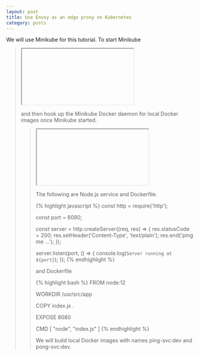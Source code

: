 ```yaml
---
layout: post
title: Use Envoy as an edge proxy on Kubernetes
category: posts
---
```


We will use Minikube for this tutorial. To start Minikube

><iframe
  src="https://carbon.now.sh/embed?bg=rgba(171%2C%20184%2C%20195%2C%201)&t=seti&wt=none&l=auto&ds=true&dsyoff=20px&dsblur=68px&wc=true&wa=true&pv=56px&ph=56px&ln=false&fl=1&fm=Hack&fs=14px&lh=133%25&si=false&es=2x&wm=false&code=minikube%2520start%2520--vm%253Dtrue"
  style="width: 353px; height: 204px; border:0; transform: scale(1); overflow:hidden;"
  sandbox="allow-scripts allow-same-origin">
</iframe>

and then hook up the Minikube Docker daemon for local Docker images once Minikube started.

><iframe
  src="https://carbon.now.sh/embed?bg=rgba(171%2C%20184%2C%20195%2C%201)&t=seti&wt=none&l=auto&ds=true&dsyoff=20px&dsblur=68px&wc=true&wa=true&pv=56px&ph=56px&ln=false&fl=1&fm=Hack&fs=14px&lh=133%25&si=false&es=2x&wm=false&code=eval%2520%2524(minikube%2520docker-env)"
  style="width: 378px; height: 204px; border:0; transform: scale(1); overflow:hidden;"
  sandbox="allow-scripts allow-same-origin">
</iframe>

The following are Node.js service and Dockerfile.

{% highlight javascript %}
const http = require('http');

const port = 8080;

const server = http.createServer((req, res) => {
  res.statusCode = 200;
  res.setHeader('Content-Type', 'text/plain');
  res.end('ping me ...');
});

server.listen(port, () => {
  console.log(`Server running at ${port}`);
});
{% endhighlight %}

and Dockerfile

{% highlight bash %}
FROM node:12

WORKDIR /usr/src/app

COPY index.js .

EXPOSE 8080

CMD [ "node", "index.js" ]
{% endhighlight %}

We will build local Docker images with names ping-svc:dev and pong-svc:dev.


